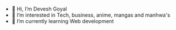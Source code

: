 - 👋 Hi, I’m Devesh Goyal
- 👀 I’m interested in Tech, business, anime, mangas and manhwa's
- 🌱 I’m currently learning Web development

<!---
Devolife/Devolife is a ✨ special ✨ repository because its `README.md` (this file) appears on your GitHub profile.
You can click the Preview link to take a look at your changes.
--->
